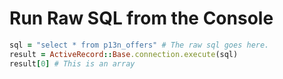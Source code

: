 # Run Raw SQL from the Console

```ruby
sql = "select * from p13n_offers" # The raw sql goes here.
result = ActiveRecord::Base.connection.execute(sql)
result[0] # This is an array
```
